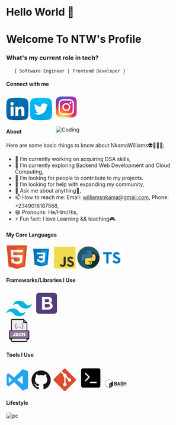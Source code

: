 <h1>Hello World 🏾</h1>

<h1>Welcome To  NTW's Profile</h1>



###   **What's my current role in tech?** </h2>
       { Software Engineer | Frontend Developer } 




#### Connect with me 
<a href="https://www.linkedin.com/in/toluwani-nkama-a48061232/"><img src="images/linkedin.png" width="60" /></a>
<a href=""><img src="images/twitter.png" width="60" /></a>
<a href=""><img src="images/ig.png" width="70" /></a>

<img align="right" alt="Coding" width="370" src="https://miro.medium.com/max/680/0*7Q3yvSIv_t0ioJ-Z.gif"/>

#### About
Here are some basic things to know about NkamaWilliams👽👳🏾‍♂️;

- 🔭 I’m currently working on acquiring DSA skills,
- 🌱 I’m currently exploring Backend Web Development and Cloud Computing,
- 👯 I’m looking for people to contribute to my projects.
- 🤔 I’m looking for help with expanding my community,
- 💬 Ask me about anything🌚,
- 📫 How to reach me: Email: williamsnkama@gmail.com, Phone: +2349016187568,
- 😄 Pronouns: He/Him/His,
- ⚡ Fun fact: I love Learning && teaching🎮.

#### My Core Languages
<code><img src="images/html.jpg" width="60" title="HTML" /></code>
<code><img src="images/css.jpg" width="60" title="CSS" /></code>
<code><img src="images/javascript.png" width="60" title="JavaScript" /></code>
<code><img src="images/python.png" width="60" title="Python" /></code>
<code><img src="images/ts.png" width="60" title="TypeScript" /></code>


#### Frameworks/Libraries I Use
<code><img src="images/tailwind.png" width="70" title="Tailwind" /></code>
<code><img src="images/B.png" width="70" title="Bootstrap" /></code>  
<code><img src="images/json.png" width="70" title="JSON" /></code>

#### Tools I Use
<code><img src="images/visualstudio.svg" width="60" title="Visual Studio Code" /></code>
<code><img src="images/github.jpg" width="60" title="GitHub" /></code>
<code><img src="images/git.jpg" width="60" title="Git" /></code>
<code><img src="images/command.png" width="70" title="Commandprompt" /></code>
<code><img src="images/bash.png" width="60" title="Bash" /></code>
             
             
       
#### Lifestyle
![pc](https://user-images.githubusercontent.com/105937740/186015907-bd8b7db8-f875-454b-bf1a-36177129aa42.gif)
